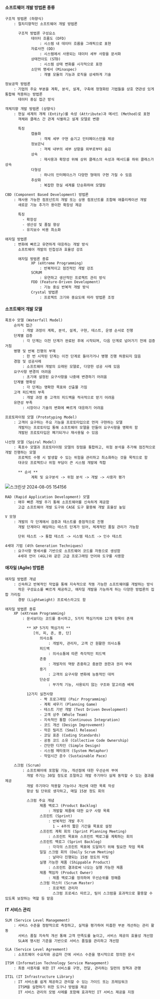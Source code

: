 #### 소프트웨어 개발 방법론 종류
    구조적 방법론 (하향식)
        : 절차지향적인 소프트웨어 개발 방법론

          구조적 방법론 구성요소
                데이터 흐름도 (DFD)
                    : 시스템 내 데이터 흐름을 그래픽으로 표현
                자료사전 (DD)
                    : 시스템에서 사용되는 데이터 세부 사항을 문서화
                상태전이도 (STD)
                    : 시스템 상태 변화를 시각적으로 표현
                소단위 명세서 (Minaspec)
                    : 개별 모듈의 기능과 로직을 상세하게 기술

    정보공학 방법론
        : 기업의 주요 부분을 계획, 분석, 설계, 구축에 정형화된 기법들을 상호 연관성 있게 통합해 적용하는 방법론
          데이터 중심 접근 방식

    객체지향 개발 방법론 (상향식)
        : 현실 세계의 개체 (Entity)를 속성 (Attribute)과 메서드 (Method)로 표현
          객체와 클래스 간 관계 식별하고 설계 모델로 변환

          특징
                캡슐화
                    : 객체 세부 구현 숨기고 인터페이스만을 제공
                정보은닉
                    : 객체 내부의 세부 상항을 외부로부터 숨김
                상속
                    : 재사용과 확장성 위해 상위 클래스의 속성과 메서드를 하위 클래스가 상속
                다형성
                    : 하나의 인터페이스가 다양한 형태의 구현 가질 수 있음
                추상화
                    : 복잡한 현실 세계를 단순화하여 모델링

    CBD (Component Based Development) 방법론
        : 재사용 가능한 컴포넌트의 개발 또는 상용 컴포넌트를 조합해 애플리케이션 개발
          새로운 기능 추가가 용이한 확장성 제공

          특징
            - 확장성
            - 생산성 및 품질 향상
            - 유지보수 비용 최소화

    애자일 방법론
        : 변화에 빠르고 유연하게 대응하는 개발 방식
          소프트웨어 개발의 민첩성과 효율성 강조

          애자일 방법론 종류
                XP (eXtreme Programming)
                    : 반복적이고 점진적인 개발 강조
                SCRUM
                    : 유연하고 생산적인 프로젝트 관리 방식
                FDD (Feature-Driven Development)
                    : 기능 중심 반복적 개발 방식
                Crystal 방법론
                    : 프로젝트 크기와 중요도에 따라 방법론 조정


#### 소프트웨어 개발 모델
    폭포수 모델 (Waterfall Model)
        순차적 접근
            : 개발 과정이 계획, 분석, 설계, 구현, 테스트, 운영 순서로 진행
        단계별 검증
            : 각 단계는 이전 단계가 완료된 후에 시작되며, 다음 단계로 넘어가기 전에 검증 거침
        병행 및 반복 진행의 부재
            : 한 번 시작된 단계는 이전 단계로 돌아가거나 병행 진행 허용되지 않음
        경험 및 성공사례
            : 소프트웨어 개발의 오래된 모델로, 다양한 성공 사례 있음
        요구사항 변경의 어려움
            : 초기에 설정된 요구사항을 나중에 변경하기 어려움
        단계별 명확성
            : 각 단계는 명확한 목표와 산출물 가짐
        고객 피드백의 부족
            : 개발 과정 중 고객의 피드백을 적극적으로 받기 어려움
        유연성 부족
            : 시장이나 기술의 변화에 빠르게 대응하기 어려움

    프로토파이핑 모델 (Prototyping Model)
        : 고객이 요구하는 주요 기능을 프로토타입으로 먼저 구현하는 모델
          개발자는 프로토타입 통해 소프트웨어 모델을 만들어 요구사항을 명확히 함
          개발된 프로토타입은 폐기되거나 재사용될 수 있음

    나선형 모델 (Spiral Model)
        : 폭포수 모델과 프로토타이핑 모델의 장점을 통합하고, 위험 분석을 추가해 점진적으로 개발 진행하는 모델
          프로젝트 수행 시 발생할 수 있는 위험을 관리하고 최소화하는 것을 목적으로 함
          대규모 프로젝트나 위험 부담이 큰 시스템 개발에 적합

          ** 순서 **
                계획 및 요구분석 -> 위험 분석 -> 개발 -> 사용자 평가
![스크린샷 2024-08-05 154156](https://github.com/user-attachments/assets/3945d2a7-ea4c-4c10-b2ee-565dfe795234)

    RAD (Rapid Application Development) 모델
        : 매우 빠른 개발 주기 통해 소프트웨어를 신속하게 제공함
          고급 소프트웨어 개발 도구와 CASE 도구 활용해 개발 효율성 높임

    V 모형
        : 개발의 각 단계에서 검증과 테스트를 중점적으로 진행
          개발 단계마다 해당하는 테스트 단계가 있어, 체계적인 품질 관리가 가능함

          단위 테스트 -> 통합 테스트 -> 시스템 테스트 -> 인수 테스트

    4세대 기법 (4th Generation Techniques)  
        : 요구사항 명세서를 기반으로 소프트웨어 코드를 자동으로 생성함
          4세대 언어 (4GL)와 같은 고급 프로그래밍 언어와 도구를 사용함

    
#### 애자일 (Agile) 방법론
    애자일 방법론 개념
        : 신속하고 반복적인 작업을 통해 지속적으로 작동 가능한 소프트웨어를 개발하는 방식
          작은 구성요소를 빠르게 제공하고, 애자일 개발을 가능하게 하는 다양한 방법론의 집합 가리킴
          경량 (Lightweight) 프로세스라고도 함

    애자일 방법론 종류
        XP (eXtream Programming)
            : 문서보다는 코드를 중시하고, 5가지 핵심가치와 12개 항목이 존재

              ** XP 5가지 핵심가치 **
                 [의, 피, 존, 용, 단]
                    의사소통
                        : 개발자, 관리자, 고객 간 원활한 의사소통
                    피드백
                        : 의사소통에 따른 즉각적인 피드백
                    존중
                        : 개발자의 역량 존중하고 충분한 권한과 권리 부여
                    용기
                        : 고객의 요구사항 변화에 능동적인 대처
                    단순성
                        : 부가적 기능, 사용되지 않는 구조와 알고리즘 배제

              12가지 실천사항
                    - 짝 프로그래밍 (Pair Programming)
                    - 계획 세우기 (Planning Game)
                    - 테스트 기반 개발 (Test Driven Development)
                    - 고객 상주 (Whole Team)
                    - 지속적인 통합 (Continuous Integration)
                    - 코드 개선 (Design Improvement)
                    - 작은 릴리즈 (Small Release)
                    - 코딩 표준 (Coding Standards)
                    - 공동 코드 소유 (Collective Code Ownership)
                    - 간단한 디자인 (Simple Design)
                    - 시스템 메타포어 (System Metaphor)
                    - 작업시간 준수 (Sustainable Pace)

        스크럼 (Scrum)
            : 소프트웨어에 포함될 기능, 개선점에 대한 우선순위 부여
              개발 주기는 30일 정도로 조절하고 개발 주기마다 실제 동작할 수 있는 결과를 제공
              개발 주기마다 적용할 기능이나 개선에 대한 목록 작성
              항상 팀 단위로 생각하고, 매일 15분 정도 회의

              스크럼 주요 개념
                    제품 백로그 (Product Backlog)
                        : 개발할 제품에 대한 요구 사항 목록
                    스프린트 (Sprint)
                        : 반복적인 개발 주기
                          1 ~ 4주의 짧은 기간을 목표로 설정
                    스프린트 계획 회의 (Sprint Planning Meeting)
                        : 스프린트 목표와 스프린트 백로그를 계획하는 회의
                    스프린트 백로그 (Sprint Backlog)
                        : 각각의 스프린트 목표에 도달하기 위해 필요한 작업 목록
                    일일 스크럼 회의 (Daily Scrum Meeting)
                        : 날마다 진행되는 15분 정도의 미팅
                    실행 가능한 제품 (Shippable Product)
                        : 스프린트 결과로써 나오는 실행 가능한 제품
                    제품 책임자 (Product Owner)
                        : 제품 백로그를 정의하여 우선순위를 정해줌
                    스크럼 마스터 (Scrum Master)
                        : 프로젝트 관리자
                          스크럼 프로세스 따르고, 팀이 스크럼을 효과적으로 활용할 수 있도록 보장하는 역할 등 맡음


#### IT 서비스 관리
    SLM (Service Level Management)
        : 서비스 수준을 정량적으로 측정하고, 실적을 평가하여 미흡한 부분 개선하는 관리 활동
          서비스 품질 지속적 개선 통해 고객 만족도를 높이고, 서비스 제공의 효율성 개선함
          SLA에 명시된 기준을 기반으로 서비스 품질을 관리하고 개선함
        
    SLA (Service Level Agreement)
        : 소프트웨어 수요자와 공급자 간에 서비스 수준을 명시적으로 정의한 문서

    ITSM (Information Technology Service Management)
        : 최종 사용자를 위한 IT 서비스를 구현, 전달, 관리하는 일련의 정책과 관행

    ITIL (IT Infrastructure Library)
        : IT 서비스를 쉽게 제공하고 관리할 수 있는 가이드 또는 프레임워크
          ITSM을 실현하기 위한 도구나 방법을 제공
          IT 서비스 관리의 모범 사례를 포함해 효과적인 IT 서비스 제공을 지원